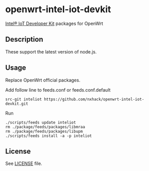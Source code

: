 # openwrt-intel-iot-devkit
[Intel® IoT Developer Kit](https://github.com/intel-iot-devkit) packages for OpenWrt

## Description
These support the latest version of node.js.

## Usage
Replace OpenWrt official packages.

Add follow line to feeds.conf or feeds.conf.default
```
src-git inteliot https://github.com/nxhack/openwrt-intel-iot-devkit.git
```

Run
```
./scripts/feeds update inteliot
rm ./package/feeds/packages/libmraa
rm ./package/feeds/packages/libupm
./scripts/feeds install -a -p inteliot
```

## License
See [LICENSE](LICENSE) file.
